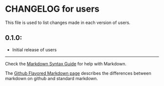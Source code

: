 # CHANGELOG for users

This file is used to list changes made in each version of users.

## 0.1.0:

* Initial release of users

- - - 
Check the [Markdown Syntax Guide](http://daringfireball.net/projects/markdown/syntax) for help with Markdown.

The [Github Flavored Markdown page](http://github.github.com/github-flavored-markdown/) describes the differences between markdown on github and standard markdown.
